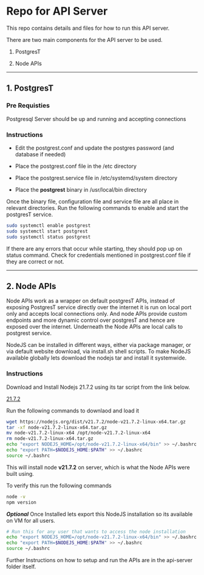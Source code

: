 # Repo for API Server

This repo contains details and files for how to run this API server.

There are two main components for the API server to be used.

1. PostgresT

2. Node APIs

---

## 1. PostgresT

### Pre Requisties

Postgresql Server should be up and running and accepting connections

### Instructions

- Edit the postgrest.conf and update the postgres password (and database if needed)

- Place the postgrest.conf file in the /etc directory

- Place the postgrest.service file in /etc/systemd/system directory

- Place the **postgrest** binary in /usr/local/bin directory

Once the binary file, configuration file and service file are all place in relevant directories. Run the following commands to enable and start the postgresT service.

```bash
sudo systemctl enable postgrest
sudo systemctl start postgrest
sudo systemctl status postgrest
```

If there are any errors that occur while starting, they should pop up on status command. Check for credentials mentioned in postgrest.conf file if they are correct or not.

---

## 2. Node APIs

Node APIs work as a wrapper on default postgresT APIs, instead of exposing PostgresT service directly over the internet it is run on local port only and accepts local connections only. And node APIs provide custom endpoints and more dynamic control over postgresT and hence are exposed over the internet. Underneath the Node APIs are local calls to postgrest service.

NodeJS can be installed in different ways, either via package manager, or via default website download, via install.sh shell scripts. To make NodeJS available globally lets download the nodejs tar and install it systemwide. 

### Instructions

Download and Install Nodejs 21.7.2 using its tar script from the link below.

[21.7.2](https://nodejs.org/dist/v21.7.2/node-v21.7.2-linux-x64.tar.gz)

Run the following commands to downlaod and load it

```bash
wget https://nodejs.org/dist/v21.7.2/node-v21.7.2-linux-x64.tar.gz
tar -xf node-v21.7.2-linux-x64.tar.gz
mv node-v21.7.2-linux-x64 /opt/node-v21.7.2-linux-x64
rm node-v21.7.2-linux-x64.tar.gz
echo "export NODEJS_HOME=/opt/node-v21.7.2-linux-x64/bin" >> ~/.bashrc
echo "export PATH=$NODEJS_HOME:$PATH" >> ~/.bashrc
source ~/.bashrc
```

This will install node **v21.7.2** on server, which is what the Node APIs were built using.

To verify this run the following commands

```bash
node -v
npm version
```

***Optional*** Once Installed lets export this NodeJS installation so its available on VM for all users. 
```bash
# Run this for any user that wants to access the node installation
echo "export NODEJS_HOME=/opt/node-v21.7.2-linux-x64/bin" >> ~/.bashrc
echo "export PATH=$NODEJS_HOME:$PATH" >> ~/.bashrc
source ~/.bashrc
```

Further Instructions on how to setup and run the APIs are in the api-server folder itself.
